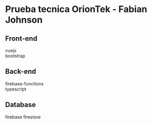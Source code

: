# Prueba tecnica OrionTek - Fabian Johnson

## Front-end
  vuejs \
  bootstrap

## Back-end
  firebase-functions \
  typescript

## Database
  firebase firestore
